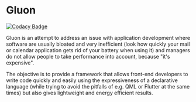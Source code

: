# Gluon

[![Codacy Badge](https://api.codacy.com/project/badge/Grade/fa66a8ec0534402cab56480d4819328f)](https://app.codacy.com/gh/cmourglia/gluon-cpp?utm_source=github.com&utm_medium=referral&utm_content=cmourglia/gluon-cpp&utm_campaign=Badge_Grade_Settings)

Gluon is an attempt to address an issue with application development where software are usually bloated and very inefficient (look how quickly your mail or calendar application gets rid of your battery when using it) and managers do not allow people to take performance into account, because "it's expensive".

The objective is to provide a framework that allows front-end developers to write code quickly and easily using the expressiveness of a declarative language (while trying to avoid the pitfalls of e.g. QML or Flutter at the same times) but also gives lightweight and energy efficient results.
